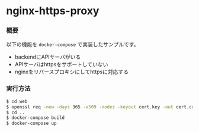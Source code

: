 nginx-https-proxy
=================================================

### 概要
以下の機能を `docker-compose` で実装したサンプルです。

- backendにAPIサーバがいる
- APIサーバはhttpsをサポートしていない
- nginxをリバースプロキシにしてhttpsに対応する

### 実行方法
```bash
$ cd web
$ openssl req -new -days 365 -x509 -nodes -keyout cert.key -out cert.crt
$ cd ..
$ docker-compose build
$ docker-compose up
```
